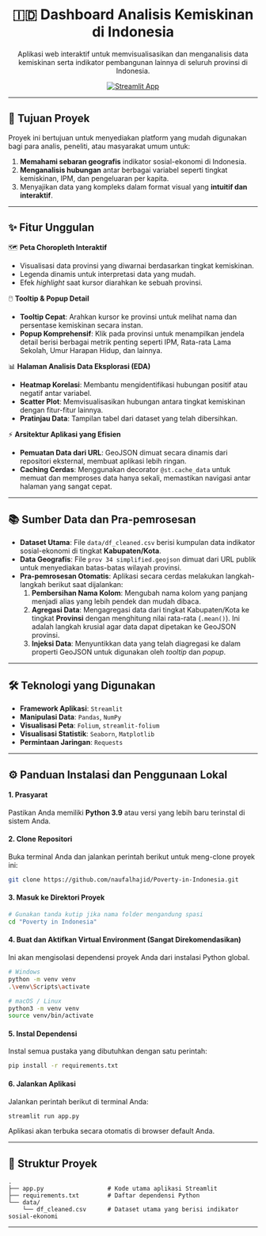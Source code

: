 <div align="center">
  <h1>🇮🇩 Dashboard Analisis Kemiskinan di Indonesia</h1>
  <p>
    Aplikasi web interaktif untuk memvisualisasikan dan menganalisis data kemiskinan serta indikator pembangunan lainnya di seluruh provinsi di Indonesia.
  </p>
  <a href="#"><img src="https://static.streamlit.io/badges/streamlit_badge_black_white.svg" alt="Streamlit App"></a>
</div>

---

## 🎯 Tujuan Proyek

Proyek ini bertujuan untuk menyediakan platform yang mudah digunakan bagi para analis, peneliti, atau masyarakat umum untuk:
1.  **Memahami sebaran geografis** indikator sosial-ekonomi di Indonesia.
2.  **Menganalisis hubungan** antar berbagai variabel seperti tingkat kemiskinan, IPM, dan pengeluaran per kapita.
3.  Menyajikan data yang kompleks dalam format visual yang **intuitif dan interaktif**.

---

## ✨ Fitur Unggulan

🗺️ **Peta Choropleth Interaktif**
-   Visualisasi data provinsi yang diwarnai berdasarkan tingkat kemiskinan.
-   Legenda dinamis untuk interpretasi data yang mudah.
-   Efek *highlight* saat kursor diarahkan ke sebuah provinsi.

🖱️ **Tooltip & Popup Detail**
-   **Tooltip Cepat**: Arahkan kursor ke provinsi untuk melihat nama dan persentase kemiskinan secara instan.
-   **Popup Komprehensif**: Klik pada provinsi untuk menampilkan jendela detail berisi berbagai metrik penting seperti IPM, Rata-rata Lama Sekolah, Umur Harapan Hidup, dan lainnya.

📊 **Halaman Analisis Data Eksplorasi (EDA)**
-   **Heatmap Korelasi**: Membantu mengidentifikasi hubungan positif atau negatif antar variabel.
-   **Scatter Plot**: Memvisualisasikan hubungan antara tingkat kemiskinan dengan fitur-fitur lainnya.
-   **Pratinjau Data**: Tampilan tabel dari dataset yang telah dibersihkan.

⚡ **Arsitektur Aplikasi yang Efisien**
-   **Pemuatan Data dari URL**: GeoJSON dimuat secara dinamis dari repositori eksternal, membuat aplikasi lebih ringan.
-   **Caching Cerdas**: Menggunakan decorator `@st.cache_data` untuk memuat dan memproses data hanya sekali, memastikan navigasi antar halaman yang sangat cepat.

---

## 📚 Sumber Data dan Pra-pemrosesan

*   **Dataset Utama**: File `data/df_cleaned.csv` berisi kumpulan data indikator sosial-ekonomi di tingkat **Kabupaten/Kota**.
*   **Data Geografis**: File `prov 34 simplified.geojson` dimuat dari URL publik untuk menyediakan batas-batas wilayah provinsi.
*   **Pra-pemrosesan Otomatis**: Aplikasi secara cerdas melakukan langkah-langkah berikut saat dijalankan:
    1.  **Pembersihan Nama Kolom**: Mengubah nama kolom yang panjang menjadi alias yang lebih pendek dan mudah dibaca.
    2.  **Agregasi Data**: Mengagregasi data dari tingkat Kabupaten/Kota ke tingkat **Provinsi** dengan menghitung nilai rata-rata (`.mean()`). Ini adalah langkah krusial agar data dapat dipetakan ke GeoJSON provinsi.
    3.  **Injeksi Data**: Menyuntikkan data yang telah diagregasi ke dalam properti GeoJSON untuk digunakan oleh *tooltip* dan *popup*.

---

## 🛠️ Teknologi yang Digunakan

-   **Framework Aplikasi**: `Streamlit`
-   **Manipulasi Data**: `Pandas`, `NumPy`
-   **Visualisasi Peta**: `Folium`, `streamlit-folium`
-   **Visualisasi Statistik**: `Seaborn`, `Matplotlib`
-   **Permintaan Jaringan**: `Requests`

---

## ⚙️ Panduan Instalasi dan Penggunaan Lokal

#### 1. Prasyarat
Pastikan Anda memiliki **Python 3.9** atau versi yang lebih baru terinstal di sistem Anda.

#### 2. Clone Repositori
Buka terminal Anda dan jalankan perintah berikut untuk meng-clone proyek ini:
```bash
git clone https://github.com/naufalhajid/Poverty-in-Indonesia.git
```

#### 3. Masuk ke Direktori Proyek
```bash
# Gunakan tanda kutip jika nama folder mengandung spasi
cd "Poverty in Indonesia"
```

#### 4. Buat dan Aktifkan Virtual Environment (Sangat Direkomendasikan)
Ini akan mengisolasi dependensi proyek Anda dari instalasi Python global.
```bash
# Windows
python -m venv venv
.\venv\Scripts\activate

# macOS / Linux
python3 -m venv venv
source venv/bin/activate
```

#### 5. Instal Dependensi
Instal semua pustaka yang dibutuhkan dengan satu perintah:
```bash
pip install -r requirements.txt
```

#### 6. Jalankan Aplikasi
Jalankan perintah berikut di terminal Anda:
```bash
streamlit run app.py
```

Aplikasi akan terbuka secara otomatis di browser default Anda.

---

## 📂 Struktur Proyek

```
.
├── app.py                  # Kode utama aplikasi Streamlit
├── requirements.txt        # Daftar dependensi Python
└── data/
    └── df_cleaned.csv      # Dataset utama yang berisi indikator sosial-ekonomi
```

---